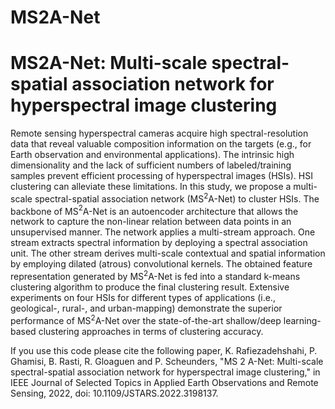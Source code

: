 # MS2A-Net


# MS2A-Net: Multi-scale spectral-spatial association network for hyperspectral image clustering



Remote sensing hyperspectral cameras acquire high spectral-resolution data that reveal valuable composition information on the targets (e.g., for Earth observation and environmental applications). The intrinsic high dimensionality and the lack of  sufficient numbers of labeled/training samples prevent efficient processing of hyperspectral images (HSIs). HSI clustering can alleviate these limitations. In this study, we propose a multi-scale spectral-spatial association network (MS$^{2}$A-Net) to cluster HSIs. The backbone of MS$^{2}$A-Net is an autoencoder architecture that allows the network to capture the non-linear relation between data points in an unsupervised manner. The network applies a multi-stream approach. One stream extracts spectral information by deploying a spectral association unit. The other stream derives multi-scale contextual and spatial information by employing dilated (atrous) convolutional kernels. The obtained feature representation generated by MS$^{2}$A-Net is fed into a standard k-means clustering algorithm to produce the final clustering result. Extensive experiments on four HSIs for different types of applications (i.e., geological-, rural-, and urban-mapping) demonstrate the superior performance of MS$^{2}$A-Net over the state-of-the-art shallow/deep learning-based clustering approaches in terms of clustering accuracy.

If you use this code please cite the following paper, K. Rafiezadehshahi, P. Ghamisi, B. Rasti, R. Gloaguen and P. Scheunders, "MS 2 A-Net: Multi-scale spectral-spatial association network for hyperspectral image clustering," in IEEE Journal of Selected Topics in Applied Earth Observations and Remote Sensing, 2022, doi: 10.1109/JSTARS.2022.3198137.
